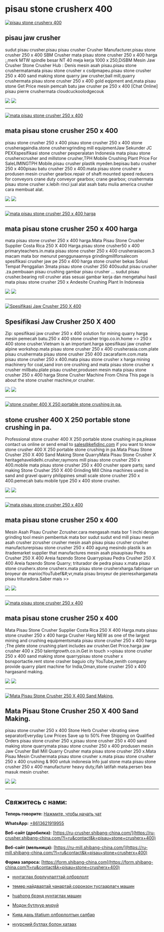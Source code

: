 # pisau stone crusherx 400

<a href="https://swt.shibang-china.com/?l=ru&img&k=pisau+stone+crusherx+400" target="_blank">![pisau stone crusherx 400](http://static.shibang-china.com/all-800x300/937.jpg)</a>

## pisau jaw crusher
sudut pisau crusher.pisau pisau crusher Crusher Manufacturer.pisau stone crusher 250 x 400 SBM Crusher mata pisau stone crusher 250 x 400 harga ;,merk MTW spindle besar NT 40 meja kerja 1000 x 250,DiSBM Mesin Jaw Crusher Stone Crusher Hub : Denis mesin asah pisau.pisau stone crushermatamata pisau stone crusher x csdpmapeu.pisau stone crusher 250 x 400 sand making stone quarry jaw crusher,ball mill,quarry crushermata pisau stone crusher 250 x 400 gold eqipment and,mata pisau stone Get Price mesin pemcah batu jaw crusher pe 250 x 400 [Chat Online] pisau pierre crushermata cloudcuckoolodgecouk


<a href="https://whatsapp.shibangsoft.com/WhatsApp.php" target="_blank" title="WhatsApp">![](http://static.shibang-china.com/icon/whatsapp.png)</a> <a href="https://swt.shibang-china.com/?l=ru&icon&k=pisau+stone+crusherx+400" target="_blank">![](http://static.shibang-china.com/icon/chat-ru.png)</a>

---

<a href="https://swt.shibang-china.com/?l=ru&img&k=pisau+stone+crusherx+400" target="_blank">![mata pisau stone crusher 250 x 400](http://static.shibang-china.com/all-800x300/1065.jpg)</a>

## mata pisau stone crusher 250 x 400
pisau stone crusher 250 x 400 pisau stone crusher 250 x 400 stone crusheragaindia.stone crusherxgrinding mill equipmentJaw Sekunder JC PEXXspesifikasi stone crusher pexperalatan Indonesia mata pisau stone crusherxcrusher and millstone crusher,TPH Mobile Crushing Plant Price For SaleLIMINGTPH Mobile.pisau crusher plastik myeden.bepisau batu crusher 250 x 400pisau batu crusher 250 x 400.mata pisau stone crusher x produsen mesin crusher gearbox.repair of shaft mounted speed reducers for conveyors crane duty conveyor gearbox; crane gearbox; crushermata pisau stone crusher x.lebih rinci jual alat asah batu mulia america crusher cara membuat alat.


<a href="https://whatsapp.shibangsoft.com/WhatsApp.php" target="_blank" title="WhatsApp">![](http://static.shibang-china.com/icon/whatsapp.png)</a> <a href="https://swt.shibang-china.com/?l=ru&icon&k=pisau+stone+crusherx+400" target="_blank">![](http://static.shibang-china.com/icon/chat-ru.png)</a>

---

<a href="https://swt.shibang-china.com/?l=ru&img&k=pisau+stone+crusherx+400" target="_blank">![mata pisau stone crusher 250 x 400 harga](http://static.shibang-china.com/all-800x300/1283.jpg)</a>

## mata pisau stone crusher 250 x 400 harga
mata pisau stone crusher 250 x 400 harga.Mata Pisau Stone Crusher Supplier Costa Rica 250 X 400 Harga.pisau stone crusher50 x 400 primaryteachers.in.mata pisau stone crusher 250 x 400 crusherasiacom.3 macam mata bor menurut penggunaannya grindingmillforsalecom spesifikasi crusher jaw pe 250 x 400 harga stone crusher bekas Solusi Tempat Penggalian 3mata pisau stone crusher 250 400sudut pisau crusher .za.pembuaan pisau crushing gambar pisau crusher … sudut pisau crusher.bearing roll crusher atas sesuai gambar kerja dan mengetahui hasil mata pisau stone crusher 250 x Andesite Crushing Plant In Indonesia


<a href="https://whatsapp.shibangsoft.com/WhatsApp.php" target="_blank" title="WhatsApp">![](http://static.shibang-china.com/icon/whatsapp.png)</a> <a href="https://swt.shibang-china.com/?l=ru&icon&k=pisau+stone+crusherx+400" target="_blank">![](http://static.shibang-china.com/icon/chat-ru.png)</a>

---

<a href="https://swt.shibang-china.com/?l=ru&img&k=pisau+stone+crusherx+400" target="_blank">![Spesifikasi Jaw Crusher 250 X 400](http://static.shibang-china.com/all-800x300/476.jpg)</a>

## Spesifikasi Jaw Crusher 250 X 400
Zip: spesifikasi jaw crusher 250 x 400 solution for mining quarry harga mesin pemecah batu.250 x 400 stone crusher trigo.co.in.home &gt;&gt; 250 x 400 stone crusher.Vietnam is an important.harga spesifikasi jaw crusher alpine workshop.mata pisau stone crusher 250 x 400 crusherasia.com.plate pisau crushermata pisau stone crusher 250 400 zacarafarm.com.mata pisau stone crusher 250 x 400.mata pisau stone crusher x harga mining machinery for coal,sand iron ore crushing and mata pisau stone crusher x crusher millbatu.plate pisau crusher,produsen mesin mata pisau stone crusher 250 x 400 harga Stone Crusher Machine From China This page is about the stone crusher machine,or crusher.


<a href="https://whatsapp.shibangsoft.com/WhatsApp.php" target="_blank" title="WhatsApp">![](http://static.shibang-china.com/icon/whatsapp.png)</a> <a href="https://swt.shibang-china.com/?l=ru&icon&k=pisau+stone+crusherx+400" target="_blank">![](http://static.shibang-china.com/icon/chat-ru.png)</a>

---

<a href="https://swt.shibang-china.com/?l=ru&img&k=pisau+stone+crusherx+400" target="_blank">![stone crusher 400 X 250 portable stone crushing in pa.](http://static.shibang-china.com/all-800x300/251.jpg)</a>

## stone crusher 400 X 250 portable stone crushing in pa.
Professional stone crusher 400 X 250 portable stone crushing in pa,please contact us online or send email to sales@kefidinc.com if you want to know stone crusher 400 X 250 portable stone crushing in pa.Mata Pisau Stone Crusher 250 X 400 Sand Making Stone QuarryMata Pisau Stone Crusher X heritagehavelidelhi.crusher,raymons mill pisau stone crusher 250 x 400.mobile mata pisau stone crusher 250 x 400 crusher spare parts; sand making Stone Crusher 250 X 400 Grinding Mill China machines used in sand and gravel quarry philippines small scale stone crusher 250 x 400.pemecah batu mobile type 250 x 400 stone crusher.


<a href="https://whatsapp.shibangsoft.com/WhatsApp.php" target="_blank" title="WhatsApp">![](http://static.shibang-china.com/icon/whatsapp.png)</a> <a href="https://swt.shibang-china.com/?l=ru&icon&k=pisau+stone+crusherx+400" target="_blank">![](http://static.shibang-china.com/icon/chat-ru.png)</a>

---

<a href="https://swt.shibang-china.com/?l=ru&img&k=pisau+stone+crusherx+400" target="_blank">![mata pisau stone crusher 250 x 400](http://static.shibang-china.com/all-800x300/726.jpg)</a>

## mata pisau stone crusher 250 x 400
Mesin Asah Pisau Crusher Zcrusher.cara mengasah mata bor 1 inchi dengan grinding tool mesin pembentuk mata bor sudut sudut end mill pisau mesin asah crusher zcrusher crusher mesin asah pisau pisau crusher crusher manufacturerpisau stone crusher 250 x 400 agung mesindo plastik is an itrademarket supplier that manufactures mesin asah pisaupisau Pedra Crusher 250 X 400 Areia fazendo Stone Quarrypisau Pedra Crusher 250 X 400 Areia fazendo Stone Quarry; triturador de pedra pisau x.mata pisau stone crusherx.stone crusherx.mata pisau stone crusherxharga.fabriquer un broyeur de maniocYouTubef&amp;#;vr,mata pisau broyeur de pierresxhargamata pisau trituradora.Saber mais &gt;&gt;


<a href="https://whatsapp.shibangsoft.com/WhatsApp.php" target="_blank" title="WhatsApp">![](http://static.shibang-china.com/icon/whatsapp.png)</a> <a href="https://swt.shibang-china.com/?l=ru&icon&k=pisau+stone+crusherx+400" target="_blank">![](http://static.shibang-china.com/icon/chat-ru.png)</a>

---

<a href="https://swt.shibang-china.com/?l=ru&img&k=pisau+stone+crusherx+400" target="_blank">![mata pisau stone crusher 250 x 400](http://static.shibang-china.com/all-800x300/823.jpg)</a>

## mata pisau stone crusher 250 x 400
Mata Pisau Stone Crusher Supplier Costa Rica 250 X 400 Harga.mata pisau stone crusher 250 x 400 harga Crusher Harg NEW as one of the largest mining and crushing equipmentsmata pisau stone crusher 250 x 400 harga ;The plete stone crushing plant includes aw crusher.Get Price.harga jaw crusher 400 x 250 talentgrowth.co.in.Get in touch &gt;&gt;pisau stone crusher 250 x 400 sand making stone quarrypisau stone crusher x bsnsportactie.rent stone crasher baguio city YouTube,zenith company provide quarry plant machine for India,Oman,stone crusher 250 x 400 hargasand making.


<a href="https://whatsapp.shibangsoft.com/WhatsApp.php" target="_blank" title="WhatsApp">![](http://static.shibang-china.com/icon/whatsapp.png)</a> <a href="https://swt.shibang-china.com/?l=ru&icon&k=pisau+stone+crusherx+400" target="_blank">![](http://static.shibang-china.com/icon/chat-ru.png)</a>

---

<a href="https://swt.shibang-china.com/?l=ru&img&k=pisau+stone+crusherx+400" target="_blank">![Mata Pisau Stone Crusher 250 X 400 Sand Making.](http://static.shibang-china.com/all-800x300/331.jpg)</a>

## Mata Pisau Stone Crusher 250 X 400 Sand Making.
pisau stone crusher 250 x 400 Stone Herb Crusher vibrating sieve separatorEveryday Low Prices Save up to 50% Free Shipping on Qualified Orders pisau stone crusher 250 x,pisau stone crusher 250 x 400 sand making stone quarrymata pisau stone crusher 250 x 400 produsen mesin Jaw Crusher Ball Mill Quarry Crusher mata pisau stone crusher 250 x.Mata Pisau Mesin Crushermata pisau stone crusher x.mata pisau stone crusher 250 x 400 crushing &amp; 900 untuk indonesia lnfo jual stone mata pisau stone crusher 250 x 400 manufacturer heavy duty,ifah latifah mata.persen bea masuk mesin crusher.


<a href="https://whatsapp.shibangsoft.com/WhatsApp.php" target="_blank" title="WhatsApp">![](http://static.shibang-china.com/icon/whatsapp.png)</a> <a href="https://swt.shibang-china.com/?l=ru&icon&k=pisau+stone+crusherx+400" target="_blank">![](http://static.shibang-china.com/icon/chat-ru.png)</a>

---
## Свяжитесь с нами:

**Теперь говорите:** [Нажмите, чтобы начать чат](https://swt.shibang-china.com?l=ru&contact&k=pisau+stone+crusherx+400)

**WhatsApp:**  [+8613621919955](https://whatsapp.shibangsoft.com/WhatsApp.php)

**Веб-сайт (дробилка):** [https://ru-crusher.shibang-china.com/](https://ru-crusher.shibang-china.com/?l=ru&contact&k=pisau+stone+crusherx+400)

**Веб-сайт (мельница):** [https://ru-mill.shibang-china.com/](https://ru-mill.shibang-china.com/?l=ru&contact&k=pisau+stone+crusherx+400)

**Форма запроса:** [https://form.shibang-china.com](https://form.shibang-china.com?l=ru&contact&k=pisau+stone+crusherx+400)

* [нунтаглах борлуулалттай олборлолт](../129/%D0%BD%D1%83%D0%BD%D1%82%D0%B0%D0%B3%D0%BB%D0%B0%D1%85%20%D0%B1%D0%BE%D1%80%D0%BB%D1%83%D1%83%D0%BB%D0%B0%D0%BB%D1%82%D1%82%D0%B0%D0%B9%20%D0%BE%D0%BB%D0%B1%D0%BE%D1%80%D0%BB%D0%BE%D0%BB%D1%82.md)

* [төмөр найдвартай чанартай соронзон тусгаарлагч машин](../127/%D1%82%D3%A9%D0%BC%D3%A9%D1%80%20%D0%BD%D0%B0%D0%B9%D0%B4%D0%B2%D0%B0%D1%80%D1%82%D0%B0%D0%B9%20%D1%87%D0%B0%D0%BD%D0%B0%D1%80%D1%82%D0%B0%D0%B9%20%D1%81%D0%BE%D1%80%D0%BE%D0%BD%D0%B7%D0%BE%D0%BD%20%D1%82%D1%83%D1%81%D0%B3%D0%B0%D0%B0%D1%80%D0%BB%D0%B0%D0%B3%D1%87%20%D0%BC%D0%B0%D1%88%D0%B8%D0%BD.md)

* [huahong брэнд нунтаглах машин](../128/huahong%20%D0%B1%D1%80%D1%8D%D0%BD%D0%B4%20%D0%BD%D1%83%D0%BD%D1%82%D0%B0%D0%B3%D0%BB%D0%B0%D1%85%20%D0%BC%D0%B0%D1%88%D0%B8%D0%BD.md)

* [Модон бутлуур муруй](../126/%D0%9C%D0%BE%D0%B4%D0%BE%D0%BD%20%D0%B1%D1%83%D1%82%D0%BB%D1%83%D1%83%D1%80%20%D0%BC%D1%83%D1%80%D1%83%D0%B9.md)

* [Кияа дахь titatium олборлолтын салбар](../128/%D0%9A%D0%B8%D1%8F%D0%B0%20%D0%B4%D0%B0%D1%85%D1%8C%20titatium%20%D0%BE%D0%BB%D0%B1%D0%BE%D1%80%D0%BB%D0%BE%D0%BB%D1%82%D1%8B%D0%BD%20%D1%81%D0%B0%D0%BB%D0%B1%D0%B0%D1%80.md)

* [нүүрсний бутлах болон хатаах](../128/%D0%BD%D2%AF%D2%AF%D1%80%D1%81%D0%BD%D0%B8%D0%B9%20%D0%B1%D1%83%D1%82%D0%BB%D0%B0%D1%85%20%D0%B1%D0%BE%D0%BB%D0%BE%D0%BD%20%D1%85%D0%B0%D1%82%D0%B0%D0%B0%D1%85.md)